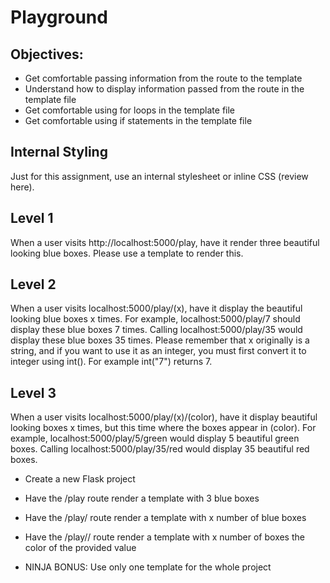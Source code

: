 # Playground
## Objectives:

- Get comfortable passing information from the route to the template
- Understand how to display information passed from the route in the template file
- Get comfortable using for loops in the template file
- Get comfortable using if statements in the template file

## Internal Styling

Just for this assignment, use an internal stylesheet or inline CSS (review here).

## Level 1

When a user visits http://localhost:5000/play, have it render three beautiful looking blue boxes. Please use a template to render this. 

## Level 2

When a user visits localhost:5000/play/(x), have it display the beautiful looking blue boxes x times. For example, localhost:5000/play/7 should display these blue boxes 7 times. Calling localhost:5000/play/35 would display these blue boxes 35 times. Please remember that x originally is a string, and if you want to use it as an integer, you must first convert it to integer using int(). For example int("7") returns 7. 

## Level 3

When a user visits localhost:5000/play/(x)/(color), have it display beautiful looking boxes x times, but this time where the boxes appear in (color). For example, localhost:5000/play/5/green would display 5 beautiful green boxes. Calling localhost:5000/play/35/red would display 35 beautiful red boxes. 

- Create a new Flask project

- Have the /play route render a template with 3 blue boxes

- Have the /play/<x> route render a template with x number of blue boxes

- Have the /play/<x>/<color> route render a template with x number of boxes the color of the provided value

- NINJA BONUS: Use only one template for the whole project
